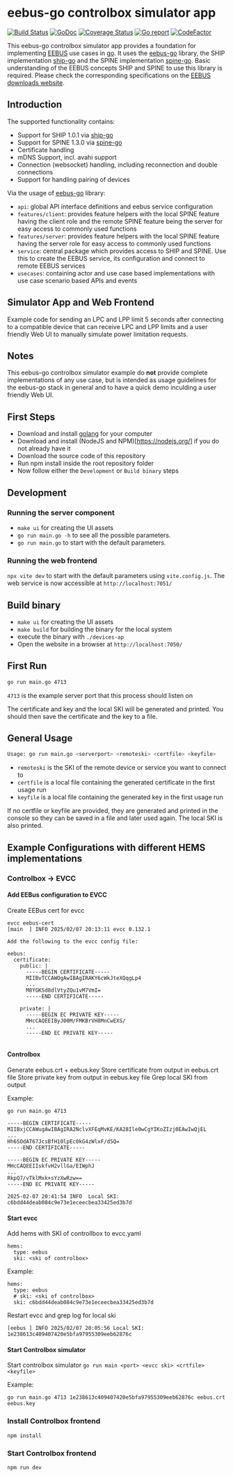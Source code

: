 # eebus-go controlbox simulator app

[![Build Status](https://github.com/enbility/eebus-go/actions/workflows/default.yml/badge.svg?branch=dev)](https://github.com/enbility/eebus-go/actions/workflows/default.yml/badge.svg?branch=dev)
[![GoDoc](https://img.shields.io/badge/godoc-reference-5272B4)](https://godoc.org/github.com/enbility/eebus-go)
[![Coverage Status](https://coveralls.io/repos/github/enbility/eebus-go/badge.svg?branch=dev)](https://coveralls.io/github/enbility/eebus-go?branch=dev)
[![Go report](https://goreportcard.com/badge/github.com/enbility/eebus-go)](https://goreportcard.com/report/github.com/enbility/eebus-go)
[![CodeFactor](https://www.codefactor.io/repository/github/enbility/eebus-go/badge)](https://www.codefactor.io/repository/github/enbility/eebus-go)

This eebus-go controlbox simulator app provides a foundation for implementing [EEBUS](https://eebus.org) use cases in [go](https://golang.org). It uses the [eebus-go](https://github.com/enbility/eebus-go) library, the SHIP implementation [ship-go](https://github.com/enbility/ship-go) and the SPINE implementation [spine-go](https://github.com/enbility/spine-go).
Basic understanding of the EEBUS concepts SHIP and SPINE to use this library is required. Please check the corresponding specifications on the [EEBUS downloads website](https://www.eebus.org/media-downloads/).

## Introduction

The supported functionality contains:

- Support for SHIP 1.0.1 via [ship-go](https://github.com/enbility/ship-go)
- Support for SPINE 1.3.0 via [spine-go](https://github.com/enbility/spine-go)
- Certificate handling
- mDNS Support, incl. avahi support
- Connection (websocket) handling, including reconnection and double connections
- Support for handling pairing of devices

Via the usage of [eebus-go](https://github.com/enbility/eebus-go) library:

- `api`: global API interface definitions and eebus service configuration
- `features/client`: provides feature helpers with the local SPINE feature having the client role and the remote SPINE feature being the server for easy access to commonly used functions
- `features/server`: provides feature helpers with the local SPINE feature having the server role for easy access to commonly used functions
- `service`: central package which provides access to SHIP and SPINE. Use this to create the EEBUS service, its configuration and connect to remote EEBUS services
- `usecases`: containing actor and use case based implementations with use case scenario based APIs and events

## Simulator App and Web Frontend

Example code for sending an LPC and LPP limit 5 seconds after connecting to a compatible device that can receive LPC and LPP limits and a user friendly Web UI to manually simulate power limitation requests.

## Notes

This eebus-go controlbox simulator example do **not** provide complete implementations of any use case, but is intended as usage guidelines for the eebus-go stack in general and to have a quick demo inculding a user friendly Web UI.

## First Steps

- Download and install [golang](https://go.dev/) for your computer
- Download and install (NodeJS and NPM)[https://nodejs.org/] if you do not already have it
- Download the source code of this repository
- Run npm install inside the root repository folder
- Now follow either the `Development` or `Build binary` steps

## Development

### Running the server component

- `make ui` for creating the UI assets
- `go run main.go -h` to see all the possible parameters.
- `go run main.go` to start with the default parameters.

### Running the web frontend

`npx vite dev` to start with the default parameters using `vite.config.js`.
The web service is now accessible at `http://localhost:7051/`

## Build binary

- `make ui` for creating the UI assets
- `make build` for building the binary for the local system
- execute the binary with `./devices-ap`
- Open the website in a browser at `http://localhost:7050/`

## First Run

```sh
go run main.go 4713
```

`4713` is the example server port that this process should listen on

The certificate and key and the local SKI will be generated and printed. You should then save the certificate and the key to a file.

## General Usage

```sh
Usage: go run main.go <serverport> <remoteski> <certfile> <keyfile>
```

- `remoteski` is the SKI of the remote device or service you want to connect to
- `certfile` is a local file containing the generated certificate in the first usage run
- `keyfile` is a local file containing the generated key in the first usage run

If no certfile or keyfile are provided, they are generated and printed in the console so they can be saved in a file and later used again. The local SKI is also printed.

## Example Configurations with different HEMS implementations

### Controlbox -> EVCC

#### Add EEBus configuration to EVCC 
Create EEBus cert for evcc

```
evcc eebus-cert
[main  ] INFO 2025/02/07 20:13:11 evcc 0.132.1

Add the following to the evcc config file:

eebus:
  certificate:
    public: |
      -----BEGIN CERTIFICATE-----
      MIIBvTCCAWOgAwIBAgIRAKY6cWkJteXQqgLp4
      ...
      M8YGKSd8dlVtyZQu1vM7VmI=
      -----END CERTIFICATE-----
      
    private: |
      -----BEGIN EC PRIVATE KEY-----
      MHcCAQEEIByJ00M/FMKBrVH8MnCwEXS/
      ...
      -----END EC PRIVATE KEY-----
      
```

#### Controlbox
Generate eebus.crt + eebus.key
Store certificate from output in eebus.crt file
Store private key from output in eebus.key file
Grep local SKI from output

Example:
```
go run main.go 4713 

-----BEGIN CERTIFICATE-----
MIIBxjCCAWugAwIBAgIRA2NclvXFEqMvKE/KA28Ile0wCgYIKoZIzj0EAwIwQjEL
...
Hh6SOdAT67JcsBfH10lpEc0kG4zWlxF/d5Q=
-----END CERTIFICATE-----

-----BEGIN EC PRIVATE KEY-----
MHcCAQEEIIskfvH2vllGa/EIWphJ
...
RkpQ7/vTklMxk+sYzXwRzw==
-----END EC PRIVATE KEY-----

2025-02-07 20:41:54 INFO  Local SKI: c6bdd44deab084c9e73e1eceecbea33425ed3b7d
```

#### Start evcc

Add hems with SKI of controllbox to evcc.yaml
```
hems:
  type: eebus
  ski: <ski of controlbox>
```

Example:
```
hems:
  type: eebus
  # ski: <ski of controlbox>
  ski: c6bdd44deab084c9e73e1eceecbea33425ed3b7d

```

Restart evcc and grep log for local ski
```
[eebus ] INFO 2025/02/07 20:05:56 Local SKI: 1e238613c409407420e5bfa97955309eeb62876c
```

#### Start Controlbox simulator

Start controlbox simulator
`go run main <port> <evcc ski> <crtfile> <keyfile>`

Example:
```
go run main.go 4713 1e238613c409407420e5bfa97955309eeb62876c eebus.crt eebus.key
```

### Install Controlbox frontend

```
npm install
```

### Start Controlbox frontend 
```
npm run dev
```
